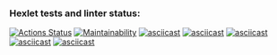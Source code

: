 ### Hexlet tests and linter status:
[![Actions Status](https://github.com/dmitrypug/frontend-project-44/workflows/hexlet-check/badge.svg)](https://github.com/dmitrypug/frontend-project-44/actions)
[![Maintainability](https://api.codeclimate.com/v1/badges/b799fa31e46cb5b7740f/maintainability)](https://codeclimate.com/github/dmitrypug/frontend-project-44/maintainability)
[![asciicast](https://asciinema.org/a/V4ZBirc2m2fJzVcFokIQvOX8U.svg)](https://asciinema.org/a/V4ZBirc2m2fJzVcFokIQvOX8U)
[![asciicast](https://asciinema.org/a/yDpwzz9dPyDC8PI7S9QHW7LEw.svg)](https://asciinema.org/a/yDpwzz9dPyDC8PI7S9QHW7LEw)
[![asciicast](https://asciinema.org/a/q7ppheJVuiraDjwJGXqPukd5R.svg)](https://asciinema.org/a/q7ppheJVuiraDjwJGXqPukd5R)
[![asciicast](https://asciinema.org/a/etMAmuE6PRyFKezPwKNz5O7ZV.svg)](https://asciinema.org/a/etMAmuE6PRyFKezPwKNz5O7ZV)
[![asciicast](https://asciinema.org/a/250pTWgYqrr2E8rGIblml4R4g.svg)](https://asciinema.org/a/250pTWgYqrr2E8rGIblml4R4g)